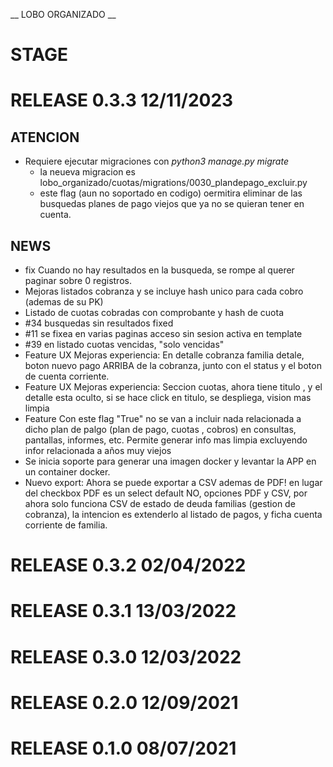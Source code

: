 __ LOBO ORGANIZADO __

# STAGE

# RELEASE 0.3.3 12/11/2023

## ATENCION
* Requiere ejecutar migraciones con _python3 manage.py migrate_
  *  la neueva migracion es lobo_organizado/cuotas/migrations/0030_plandepago_excluir.py
  *  este flag (aun no soportado en codigo) oermitira eliminar de las busquedas planes de pago viejos que ya no se quieran tener en cuenta. 

## NEWS
* fix Cuando no hay resultados en la busqueda, se rompe al querer paginar sobre 0 registros.
* Mejoras listados cobranza y se incluye hash unico para cada cobro (ademas de su PK)
* Listado de cuotas cobradas con comprobante y hash de cuota
* #34 busquedas sin resultados  fixed
* #11 se fixea en varias paginas acceso sin sesion activa en template
* #39 en listado cuotas vencidas, "solo vencidas"
* Feature UX Mejoras experiencia: En detalle cobranza familia detale, boton nuevo pago ARRIBA de la cobranza, junto con el status y el boton de cuenta corriente.
* Feature UX Mejoras experiencia: Seccion cuotas, ahora tiene titulo , y el detalle esta oculto, si se hace click en titulo, se despliega, vision mas limpia
* Feature Con este flag "True" no se van a incluir nada relacionada a dicho plan de palgo (plan de pago, cuotas , cobros) en consultas, pantallas, informes, etc.
Permite generar info mas limpia excluyendo infor relacionada a años muy viejos
* Se inicia soporte para generar una imagen docker y levantar la APP en un container docker.
* Nuevo export: Ahora se puede exportar a CSV ademas de PDF! en lugar del checkbox PDF es un select default NO, opciones PDF y CSV, por ahora solo funciona CSV de estado de deuda familias (gestion de cobranza), la intencion es extenderlo al listado de pagos, y ficha cuenta corriente de familia.


# RELEASE 0.3.2 02/04/2022

# RELEASE 0.3.1 13/03/2022

# RELEASE 0.3.0 12/03/2022

# RELEASE 0.2.0 12/09/2021

# RELEASE 0.1.0 08/07/2021
